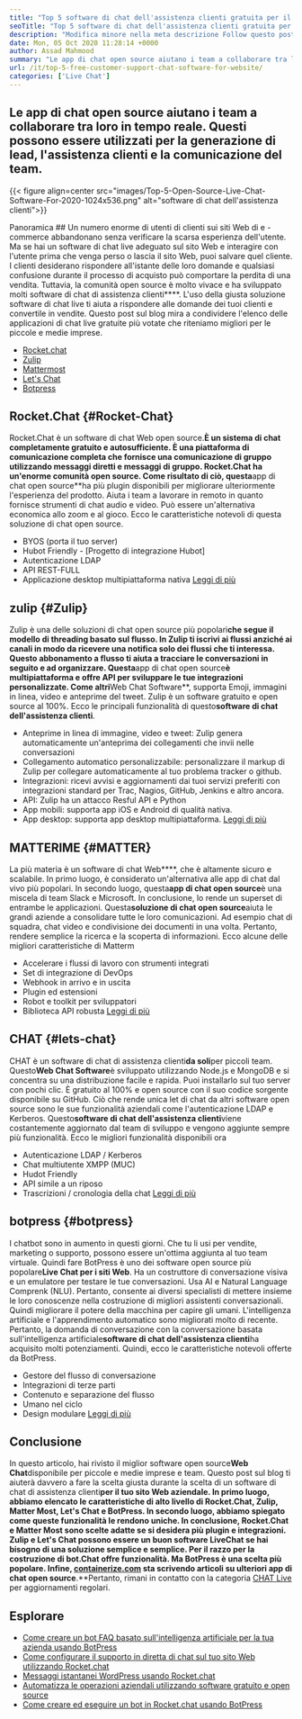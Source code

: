 ```yaml
---
title: "Top 5 software di chat dell'assistenza clienti gratuita per il sito Web" 
seoTitle: "Top 5 software di chat dell'assistenza clienti gratuita per il sito Web" 
description: "Modifica minore nella meta descrizione Follow questo post sul blog per conoscere i primi 5 software di chat di assistenza clienti gratuiti. Questi strumenti facilitano il rappresentante del servizio clienti e la vendita di vendite." 
date: Mon, 05 Oct 2020 11:28:14 +0000
author: Assad Mahmood
summary: "Le app di chat open source aiutano i team a collaborare tra loro in tempo reale. Questi possono essere utilizzati per la generazione di lead, l'assistenza clienti e la comunicazione del team." 
url: /it/top-5-free-customer-support-chat-software-for-website/
categories: ['Live Chat']
---
```


## Le app di chat open source aiutano i team a collaborare tra loro in tempo reale. Questi possono essere utilizzati per la generazione di lead, l'assistenza clienti e la comunicazione del team.

{{< figure align=center src="images/Top-5-Open-Source-Live-Chat-Software-For-2020-1024x536.png" alt="software di chat dell'assistenza clienti">}}


Panoramica ##
Un numero enorme di utenti di clienti sui siti Web di e -commerce abbandonano senza verificare la scarsa esperienza dell'utente. Ma se hai un software di chat live adeguato sul sito Web e interagire con l'utente prima che venga perso o lascia il sito Web, puoi salvare quel cliente. I clienti desiderano rispondere all'istante delle loro domande e qualsiasi confusione durante il processo di acquisto può comportare la perdita di una vendita. Tuttavia, la comunità open source è molto vivace e ha sviluppato molti software di chat di assistenza clienti****.
L'uso della giusta soluzione software di chat live ti aiuta a rispondere alle domande dei tuoi clienti e convertile in vendite. Questo post sul blog mira a condividere l'elenco delle applicazioni di chat live gratuite più votate che riteniamo migliori per le piccole e medie imprese.
  * [Rocket.chat][1]
  * [Zulip][2]
  * [Mattermost][3]
  * [Let's Chat][4]
  * [Botpress][5]

## **Rocket.Chat** {#Rocket-Chat}
Rocket.Chat è un software di chat Web open source.**È un sistema di chat completamente gratuito e autosufficiente. È una piattaforma di comunicazione completa che fornisce una comunicazione di gruppo utilizzando messaggi diretti e messaggi di gruppo.
Rocket.Chat ha un'enorme comunità open source. Come risultato di ciò, questa**app di chat open source**ha più plugin disponibili per migliorare ulteriormente l'esperienza del prodotto. Aiuta i team a lavorare in remoto in quanto fornisce strumenti di chat audio e video. Può essere un'alternativa economica allo zoom e al gioco. Ecco le caratteristiche notevoli di questa soluzione di chat open source.
  * BYOS (porta il tuo server)
  * Hubot Friendly - [Progetto di integrazione Hubot]
  * Autenticazione LDAP
  * API REST-FULL
  * Applicazione desktop multipiattaforma nativa
    [Leggi di più][6]

## **zulip** {#Zulip}
Zulip è una delle soluzioni di chat open source più popolari**che segue il modello di threading basato sul flusso. In Zulip ti iscrivi ai flussi anziché ai canali in modo da ricevere una notifica solo dei flussi che ti interessa. Questo abbonamento a flusso ti aiuta a tracciare le conversazioni in seguito e ad organizzare.
Questa**app di chat open source**è multipiattaforma e offre API per sviluppare le tue integrazioni personalizzate. Come altri**Web Chat Software**, supporta Emoji, immagini in linea, video e anteprime del tweet. Zulip è un software gratuito e open source al 100%. Ecco le principali funzionalità di questo**software di chat dell'assistenza clienti**.
  * Anteprime in linea di immagine, video e tweet: Zulip genera automaticamente un'anteprima dei collegamenti che invii nelle conversazioni
  * Collegamento automatico personalizzabile: personalizzare il markup di Zulip per collegare automaticamente al tuo problema tracker o github.
  * Integrazioni: ricevi avvisi e aggiornamenti dai tuoi servizi preferiti con integrazioni standard per Trac, Nagios, GitHub, Jenkins e altro ancora.
  * API: Zulip ha un attacco Resful API e Python
  * App mobili: supporta app iOS e Android di qualità nativa.
  * App desktop: supporta app desktop multipiattaforma.
    [Leggi di più][7]

## **MATTERIME** {#MATTER}
La più materia è un software di chat Web****, che è altamente sicuro e scalabile. In primo luogo, è considerato un'alternativa alle app di chat dal vivo più popolari. In secondo luogo, questa**app di chat open source**è una miscela di team Slack e Microsoft. In conclusione, lo rende un superset di entrambe le applicazioni.
Questa**soluzione di chat open source**aiuta le grandi aziende a consolidare tutte le loro comunicazioni. Ad esempio chat di squadra, chat video e condivisione dei documenti in una volta. Pertanto, rendere semplice la ricerca e la scoperta di informazioni.
Ecco alcune delle migliori caratteristiche di Matterm
  * Accelerare i flussi di lavoro con strumenti integrati
  * Set di integrazione di DevOps
  * Webhook in arrivo e in uscita
  * Plugin ed estensioni
  * Robot e toolkit per sviluppatori
  * Biblioteca API robusta
    [Leggi di più][8]

## **CHAT** {#lets-chat}
CHAT è un software di chat di assistenza clienti**da soli**per piccoli team. Questo**Web Chat Software**è sviluppato utilizzando Node.js e MongoDB e si concentra su una distribuzione facile e rapida. Puoi installarlo sul tuo server con pochi clic. È gratuito al 100% e open source con il suo codice sorgente disponibile su GitHub.
Ciò che rende unica let di chat da altri software open source sono le sue funzionalità aziendali come l'autenticazione LDAP e Kerberos. Questo**software di chat dell'assistenza clienti**viene costantemente aggiornato dal team di sviluppo e vengono aggiunte sempre più funzionalità. Ecco le migliori funzionalità disponibili ora
  * Autenticazione LDAP / Kerberos
  * Chat multiutente XMPP (MUC)
  * Hudot Friendly
  * API simile a un riposo
  * Trascrizioni / cronologia della chat
    [Leggi di più][9]

## **botpress** {#botpress}
I chatbot sono in aumento in questi giorni. Che tu li usi per vendite, marketing o supporto, possono essere un'ottima aggiunta al tuo team virtuale.
Quindi fare BotPress è uno dei software open source più popolare**Live Chat per i siti Web**. Ha un costruttore di conversazione visiva e un emulatore per testare le tue conversazioni. Usa AI e Natural Language Comprenk (NLU). Pertanto, consente ai diversi specialisti di mettere insieme le loro conoscenze nella costruzione di migliori assistenti conversazionali. Quindi migliorare il potere della macchina per capire gli umani.
L'intelligenza artificiale e l'apprendimento automatico sono migliorati molto di recente. Pertanto, la domanda di conversazione con la conversazione basata sull'intelligenza artificiale**software di chat dell'assistenza clienti**ha acquisito molti potenziamenti. Quindi, ecco le caratteristiche notevoli offerte da BotPress.
  * Gestore del flusso di conversazione
  * Integrazioni di terze parti
  * Contenuto e separazione del flusso
  * Umano nel ciclo
  * Design modulare
    [Leggi di più][10]

## Conclusione
In questo articolo, hai rivisto il miglior software open source**Web Chat**disponibile per piccole e medie imprese e team. Questo post sul blog ti aiuterà davvero a fare la scelta giusta durante la scelta di un software di chat di assistenza clienti**per il tuo sito Web aziendale. In primo luogo, abbiamo elencato le caratteristiche di alto livello di Rocket.Chat, Zulip, Matter Most, Let's Chat e BotPress. In secondo luogo, abbiamo spiegato come queste funzionalità le rendono uniche. In conclusione, Rocket.Chat e Matter Most sono scelte adatte se si desidera più plugin e integrazioni. Zulip e Let's Chat possono essere un buon software LiveChat se hai bisogno di una soluzione semplice e semplice. Per il razzo per la costruzione di bot.Chat offre funzionalità. Ma BotPress è una scelta più popolare.
Infine, [**containerize.com**][11] sta scrivendo articoli su ulteriori app di chat open source**.**Pertanto, rimani in contatto con la categoria [CHAT Live][12] per aggiornamenti regolari.

## Esplorare
  * [Come creare un bot FAQ basato sull'intelligenza artificiale per la tua azienda usando BotPress][13]
  * [Come configurare il supporto in diretta di chat sul tuo sito Web utilizzando Rocket.chat][14]
  * [Messaggi istantanei WordPress usando Rocket.chat][15]
  * [Automatizza le operazioni aziendali utilizzando software gratuito e open source][16]
  * [Come creare ed eseguire un bot in Rocket.chat usando BotPress][17]

  
[1]: #rocket-chat
[2]: #zulip
[3]: #mattermost
[4]: #lets-chat
[5]: #botpress
[6]: https://products.containerize.com/live-chat/rocketchat
[7]: https://products.containerize.com/live-chat/zulip
[8]: https://products.containerize.com/live-chat/mattermost
[9]: https://products.containerize.com/live-chat/lets-chat
[10]: https://products.containerize.com/live-chat/botpress
[11]: https://www.containerize.com/
[12]: https://products.containerize.com/live-chat/
[13]: https://blog.containerize.com/live-chat/how-to-create-an-ai-based-faq-bot-for-your-business-using-botpress/
[14]: https://blog.containerize.com/live-chat/how-to-setup-live-chat-software-on-website-rocket-chat/
[15]: https://blog.containerize.com/blogging/instantly-communicate-with-customers-using-wordpress-and-rocket-chat/
[16]: https://blog.containerize.com/blogging/automate-business-operations-using-open-source-software/
[17]: https://blog.containerize.com/live-chat/how-to-create-and-run-a-bot-in-rocket-chat-using-botpress/
